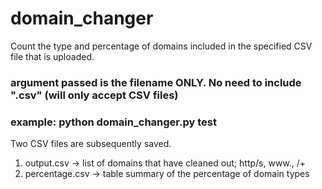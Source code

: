 # domain_changer
Count the type and percentage of domains included in the specified CSV file that is uploaded.

### argument passed is the filename ONLY. No need to include ".csv" (will only accept CSV files)
### example: python domain_changer.py test

Two CSV files are subsequently saved.
1) output.csv -> list of domains that have cleaned out; http/s, www., /+
2) percentage.csv -> table summary of the percentage of domain types
